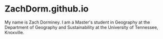 # ZachDorm.github.io
My name is Zach Dorminey. I am a Master's student in Geography at the Department of Geography and Sustainability at the University of Tennessee, Knoxville.
